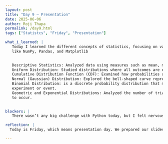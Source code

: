 ```yaml
---
layout: post
title: "Day 9 – Presentation"
date: 2025-06-06
author: Roji Thapa
permalink: /day9.html
tags: ["Statistcs", "Friday", "Presentation"]

what_i_learned: |
   Today I learned the different concepts of statistics, focusing on various probability distributions. I used the Python libraries
   like NumPy, Pandas, and Matplotlib

   
   Descriptive Statistics: Analyzed data using measures such as mean, median, mode, variance, and standard deviation.
   Uniform Distribution: Studied distributions where all outcomes are equally likely to occur within a specified range.
   Cumulative Distribution Function (CDF): Examined how probabilities accumulate over a range of values.
   Normal (Gaussian) Distribution: Explored the bell-shaped curve representing data symmetrically distributed around the mean.
   Binomial Distribution: is a discrete probability distribution that models the outcomes of a given number of random trails of some
   experiment or event.
   Geometric and Exponential Distributions: Analyzed the number of trials until the first success and the time it takes for an event
   to occur.

  
blockers: |
   There wasn’t any big challenge with Python today, but I felt nervous during the presentation, especially when presenting in front of our mentors.

reflection: |
  Today is Friday, which means presentation day. We prepared our slides and recorded a group presentation about our Week 2 report. We explained what we learned this week and what we plan to do next week. Later, we also presented to our mentors and other research lab members. I felt a bit nervous, but since we do this every week, I think I’ll get more comfortable over time. Overall, it was a good day, and I learned some new Python topics—I hope to learn even more.

---
```

